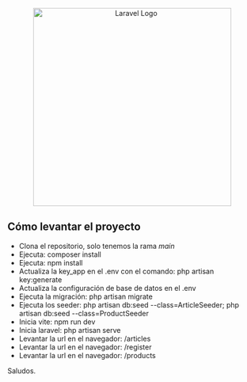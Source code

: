<p align="center"><a href="https://laravel.com" target="_blank"><img src="https://raw.githubusercontent.com/laravel/art/master/logo-lockup/5%20SVG/2%20CMYK/1%20Full%20Color/laravel-logolockup-cmyk-red.svg" width="400" alt="Laravel Logo"></a></p>

## Cómo levantar el proyecto

- Clona el repositorio, solo tenemos la rama *main*
- Ejecuta: composer install
- Ejecuta: npm install
- Actualiza la key_app en el .env con el comando: php artisan key:generate
- Actualiza la configuración de base de datos en el .env
- Ejecuta la migración: php artisan migrate
- Ejecuta los seeder: php artisan db:seed --class=ArticleSeeder; php artisan db:seed --class=ProductSeeder
- Inicia vite: npm run dev
- Inicia laravel: php artisan serve
- Levantar la url en el navegador: /articles
- Levantar la url en el navegador: /register
- Levantar la url en el navegador: /products

Saludos.
